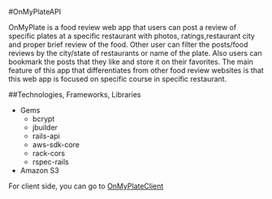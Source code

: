 #OnMyPlateAPI

OnMyPlate is a food review web app that users can post a review of specific plates at a specific restaurant with photos, ratings,restaurant city and proper brief review of the food. Other user can filter the posts/food reviews by the city/state of restaurants or name of the plate. Also users can bookmark the posts that they like and store it on their favorites. The main feature of this app that differentiates from other food review websites is that this web app is focused on specific course in specific restaurant.

##Technologies, Frameworks, Libraries

- Gems
  * bcrypt
  * jbuilder
  * rails-api
  * aws-sdk-core
  * rack-cors
  * rspec-rails
- Amazon S3 

For client side, you can go to [OnMyPlateClient](https://github.com/cyurtbil/OnMyPlateClient)